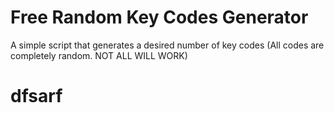 # Free Random Key Codes Generator
A simple script that generates a desired number of key codes (All codes are completely random. NOT ALL WILL WORK)
# dfsarf
